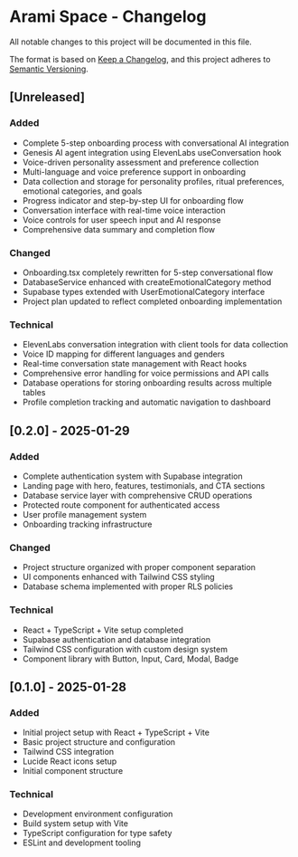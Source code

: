 # Arami Space - Changelog

All notable changes to this project will be documented in this file.

The format is based on [Keep a Changelog](https://keepachangelog.com/en/1.0.0/),
and this project adheres to [Semantic Versioning](https://semver.org/spec/v2.0.0.html).

## [Unreleased]

### Added
- Complete 5-step onboarding process with conversational AI integration
- Genesis AI agent integration using ElevenLabs useConversation hook
- Voice-driven personality assessment and preference collection
- Multi-language and voice preference support in onboarding
- Data collection and storage for personality profiles, ritual preferences, emotional categories, and goals
- Progress indicator and step-by-step UI for onboarding flow
- Conversation interface with real-time voice interaction
- Voice controls for user speech input and AI response
- Comprehensive data summary and completion flow

### Changed
- Onboarding.tsx completely rewritten for 5-step conversational flow
- DatabaseService enhanced with createEmotionalCategory method
- Supabase types extended with UserEmotionalCategory interface
- Project plan updated to reflect completed onboarding implementation

### Technical
- ElevenLabs conversation integration with client tools for data collection
- Voice ID mapping for different languages and genders
- Real-time conversation state management with React hooks
- Comprehensive error handling for voice permissions and API calls
- Database operations for storing onboarding results across multiple tables
- Profile completion tracking and automatic navigation to dashboard

## [0.2.0] - 2025-01-29

### Added
- Complete authentication system with Supabase integration
- Landing page with hero, features, testimonials, and CTA sections
- Database service layer with comprehensive CRUD operations
- Protected route component for authenticated access
- User profile management system
- Onboarding tracking infrastructure

### Changed
- Project structure organized with proper component separation
- UI components enhanced with Tailwind CSS styling
- Database schema implemented with proper RLS policies

### Technical
- React + TypeScript + Vite setup completed
- Supabase authentication and database integration
- Tailwind CSS configuration with custom design system
- Component library with Button, Input, Card, Modal, Badge

## [0.1.0] - 2025-01-28

### Added
- Initial project setup with React + TypeScript + Vite
- Basic project structure and configuration
- Tailwind CSS integration
- Lucide React icons setup
- Initial component structure

### Technical
- Development environment configuration
- Build system setup with Vite
- TypeScript configuration for type safety
- ESLint and development tooling